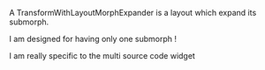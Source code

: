 A TransformWithLayoutMorphExpander is a layout which expand its submorph.

I am designed for having only one submorph !

I am really specific to the multi source code widget